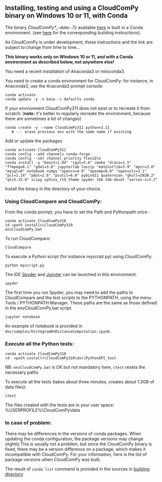 ## Installing, testing and using a CloudComPy binary on Windows 10 or 11, with Conda

The binary *CloudComPy\*_-date-.7z* available [here](https://www.simulation.openfields.fr/index.php/cloudcompy-downloads) is built in a Conda environment.
(see [here](BuildWindowsConda.md) for the corresponding building instructions).

As CloudComPy is under development, these instructions and the link are subject to change from time to time...

**This binary works only on Windows 10 or 11, and with a Conda environment as described below, not anywhere else!**

You need a recent installation of Anaconda3 or miniconda3.

You need to create a conda environment for CloudComPy: for instance, in Anaconda3, use the Anaconda3 prompt console:

```
conda activate
conda update -y -n base -c defaults conda
```
If your environment CloudComPy311 does not exist or to recreate it from scratch:
(**note:** it's better to regularly recreate the environment, because there are sometimes a lot of changes)
```
conda create -y --name CloudComPy311 python=3.11
   # --- erase previous env with the same name if existing
```
Add or update the packages 
```
conda activate CloudComPy311
conda config --add channels conda-forge
conda config --set channel_priority flexible
conda install -y "boost=1.84" "cgal=5.6" cmake "draco=1.5" "ffmpeg=6.1" "gdal=3.8" jupyterlab laszip "matplotlib=3.9" "mpir=3.0" "mysql=8" notebook numpy "opencv=4.9" "openmp=8.0" "openssl>=3.1" "pcl=1.14" "pdal=2.6" "psutil=6.0" pybind11 quaternion "qhull=2020.2" "qt=5.15.8" scipy sphinx_rtd_theme spyder tbb tbb-devel "xerces-c=3.2"
```

Install the binary in the directory of your choice.

### Using CloudCompare and CloudComPy:

From the conda prompt, you have to set the Path and Pythonpath once :

```
conda activate CloudComPy310
cd <path install>\CloudComPy310
envCloudComPy.bat
```

To run CloudCompare:

```
CloudCompare
```

To execute a Python script (for instance myscript.py) using CloudComPy:

```
python myscript.py
```

The IDE [Spyder](https://www.spyder-ide.org/) and [Jupyter](https://jupyter.org/) can be launched in this environment:

```
spyder
```
The first time you run Spyder, you may need to add the paths to CloudCompare and the test scripts to the PYTHONPATH,
using the menu Tools / PYTHONPATH Manager. These paths are the same as those defined in the envCloudComPy.bat script.

```
jupyter notebook
```

An example of notebook is provided in ```doc/samples/histogramOnDistanceComputation.ipynb```.

### Execute all the Python tests:

```
conda activate CloudComPy310
cd  <path install>\CloudComPy310\doc\PythonAPI_test
```
NB: ```envCloudComPy.bat``` is OK but not mandatory here, ```ctest``` resets the necessary paths

To execute all the tests (takes about three minutes, creates about 1.3GB of data files):

```
ctest
```

The files created with the tests are in your user space: %USERPROFILE%\CloudComPy\data

### In case of problem:

There may be differences in the versions of conda packages. When updating the conda configuration, the package versions may change slightly.This is usually not a problem, but since the CloudComPy binary is fixed, there may be a version difference on a package, which makes it incompatible with CloudComPy. For your information, here is the list of package versions when CloudComPy was built.

The result of ```conda list``` command is provided in the sources in [building directory](../building)
